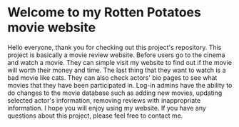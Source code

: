 # Welcome to my Rotten Potatoes movie website

Hello everyone, thank you for checking out this project's repository. This project is basically a movie review website. 
Before users go to the cinema and watch a movie. They can simple visit my website to find out if the movie will worth their money and time.
The last thing that they want to watch is a bad movie like cats. They can also check actors' bio pages to see what movies that they have been participated in.
Log-in admins have the ability to do changes to the movie database such as adding new movies, updating selected actor's information, removing reviews with inappropriate
information. I hope you will enjoy using my website. If you have any questions about this project, please feel free to contact me.
